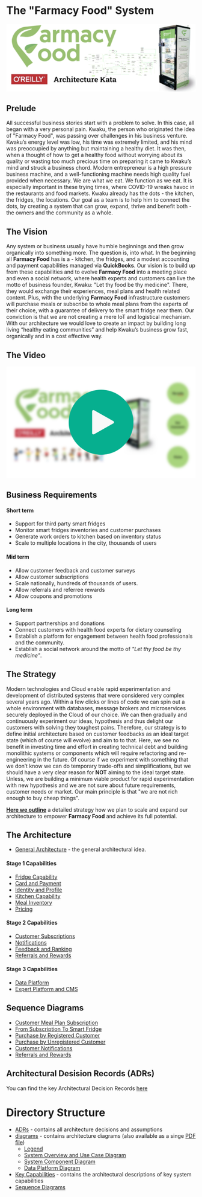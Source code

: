 # The "Farmacy Food" System  

![image](./Images/Title.png)  

## Prelude  

All successful business stories start with a problem to solve. In this case, all began with a very personal pain. Kwaku, the person who originated the idea of "Farmacy Food", was passing over challenges in his business venture. Kwaku’s energy level was low, his time was extremely limited, and his mind was preoccupied by anything but maintaining a healthy diet. It was then, when a thought of how to get a healthy food without worrying about its quality or wasting too much precious time on preparing it came to Kwaku’s mind and struck a business chord. Modern entrepreneur is a high pressure business machine, and a well-functioning machine needs high quality fuel provided when necessary. We are what we eat. We function as we eat. It is especially important in these trying times, where COVID-19 wreaks havoc in the restaurants and food markets. Kwaku already has the dots - the kitchen, the fridges, the locations. Our goal as a team is to help him to connect the dots, by creating a system that can grow, expand, thrive and benefit both - the owners and the community as a whole.

## The Vision  

Any system or business usually have humble beginnings and then grow organically into something more. The question is, into what. In the beginning all __Farmacy Food__ has is a - kitchen, the fridges, and a modest accounting and payment capabilities managed via __QuickBooks__. Our vision is to build up from these capabilities and to evolve __Farmacy Food__ into a meeting place and even a social network, where health experts and customers can live the motto of business founder, Kwaku: "Let thy food be thy medicine". There, they would exchange their experiences, meal plans and health related content. Plus, with the underlying __Farmacy Food__ infrastructure customers will purchase meals or subscribe to whole meal plans from the experts of their choice, with a guarantee of delivery to the smart fridge near them. Our conviction is that we are not creating a mere IoT and logistical mechanism. With our architecture we would love to create an impact by building long living “healthy eating communities” and help Kwaku’s business grow fast, organically and in a cost effective way.

## The Video
[![Watch the video](./Images/video.png)](https://vimeo.com/484549209/65be97bd7d)

## Business Requirements  

#### Short term  

* Support for third party smart fridges
* Monitor smart fridges inventories and customer purchases
* Generate work orders to kitchen based on inventory status
* Scale to multiple locations in the city, thousands of users

#### Mid term  

* Allow customer feedback and customer surveys
* Allow customer subscriptions
* Scale nationally, hundreds of thousands of users.
* Allow referrals and referree rewards
* Allow coupons and promotions

#### Long term  

* Support partnerships and donations
* Connect customers with health food experts for dietary counseling
* Establish a platform for engagement between health food professionals and the community.
* Establish a social network around the motto of _"Let thy food be thy medicine"_.

##  The Strategy  

Modern technologies and Cloud enable rapid experimentation and development of distributed systems that were considered very complex several years ago. Within a few clicks or lines of code we can spin out a whole environment with databases, message brokers and microservices securely deployed in the Cloud of our choice. We can then gradually and continuously experiment our ideas, hypothesis and thus delight our customers with solving they toughest pains. Therefore, our strategy is to define initial architecture based on customer feedbacks as an ideal target state (which of course will evolve) and aim to to that. Here, we see no benefit in investing time and effort in creating technical debt and building monolithic systems or components which will require refactoring and re-engineering in the future. 
Of course if we experiment with something that we don’t know we can do temporary trade-offs and simplifications, but we should have a very clear reason for __NOT__ aiming to the ideal target state. Unless, we are building a minimum viable product for rapid experimentation with new hypothesis and we are not sure about future requirements, customer needs or market. Our main principle is that "we are not rich enough to buy cheap things".

 __[Here we outline](./Strategy.md)__ a detailed strategy how we plan to scale and expand our architecture to empower __Farmacy Food__ and achieve its full potential.  

## The Architecture  

* [General Architecture](./GeneralArchitecture.md) - the general architectural idea.  

#### Stage 1 Capabilities  

* [Fridge Capability](./Key%20Capabilities/Fridge%20Capability.md)
* [Card and Payment](./Key%20Capabilities/Card%20and%20Payment.md)
* [Identity and Profile](./Key%20Capabilities/Identity%20and%20Profile.md)  
* [Kitchen Capability](./Key%20Capabilities/Kitchens.md)
* [Meal Inventory](./Key%20Capabilities/Meal%20Inventory.md)
* [Pricing](./Key%20Capabilities/Pricing%20policies.md)

#### Stage 2 Capabilities  

* [Customer Subscriptions](./Key%20Capabilities/Customer%20Subscriptions.md)
* [Notifications](./Key%20Capabilities/Notifications.md)
* [Feedback and Ranking](./Key%20Capabilities/Feedbacks.md)  
* [Referrals and Rewards](./Key%20Capabilities/Referrals%20and%20Rewards.md)  

#### Stage 3 Capabilities  

* [Data Platform](./Key%20Capabilities/Data%20Platform.md)
* [Expert Platform and CMS](./Key%20Capabilities/Expert%20Platform.md)  

## Sequence  Diagrams

* [Customer Meal Plan Subscription](./Sequence%20Diagrams/MealPlanSubscription.png)
* [From Subscription To Smart Fridge](./Sequence%20Diagrams/SubscriptionExecution.png)
* [Purchase by Registered Customer](./Sequence%20Diagrams/RegPurchase.PNG)  
* [Purchase by Unregistered Customer](./Sequence%20Diagrams/UnregPurchase.PNG)  
* [Customer Notifications](./Sequence%20Diagrams/CustomerNotifications.png)  
* [Referrals and Rewards](./Sequence%20Diagrams/ReferralsRewards.png)  

## Architectural Desision Records (ADRs)  

You can find the key Architectural Decision Records [here](./ADRs/)  

# Directory Structure

- [ADRs](./ADRs/) - contains all architecture decisions and assumptions
- [diagrams](./diagrams/) - contains architecture diagrams (also available as a singe [PDF file](./diagrams/System%20Component%20Diagram%20-%20Platform.pdf))
	- [Legend](./diagrams/Legend.jpg)
	- [System Overview and Use Case Diagram](./diagrams/System%20Overview%20and%20Use%20Case%20Diagram%20-%20Platform.jpeg)
	- [System Component Diagram](./diagrams/System%20Component%20Diagram%20-%20Platform.jpeg)
	- [Data Platform Diagram](./diagrams/Data%20Platform%20Diagram.jpg)
- [Key Capabilities](./Key%20Capabilities/) - contains the architectural descriptions of key system capabilities
- [Sequence Diagrams](./Sequence%20Diagrams/)

